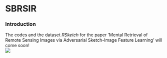 # SBRSIR
### Introduction  
The codes and the dataset *RSketch* for the paper ‘Mental Retrieval of Remote Sensing Images via Adversarial Sketch-Image Feature Learning’ will come soon!  
![](https://github.com/xufangchn/SBRSIR/blob/master/dataset/dataset.JPG)
